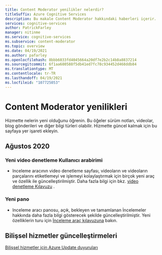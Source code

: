 ```yaml
---
title: Content Moderator yenilikler nelerdir?
titleSuffix: Azure Cognitive Services
description: Bu makale Content Moderator hakkındaki haberleri içerir.
services: cognitive-services
author: PatrickFarley
manager: nitinme
ms.service: cognitive-services
ms.subservice: content-moderator
ms.topic: overview
ms.date: 04/19/2021
ms.author: pafarley
ms.openlocfilehash: 8bbb6033fd4045664a20df7e2b2c14b8a8837214
ms.sourcegitcommit: 6f1aa680588f5db41ed7fc78c934452d468ddb84
ms.translationtype: MT
ms.contentlocale: tr-TR
ms.lasthandoff: 04/19/2021
ms.locfileid: "107725053"
---
```

# <a name="whats-new-in-content-moderator"></a>Content Moderator yenilikleri

Hizmette nelerin yeni olduğunu öğrenin. Bu öğeler sürüm notları, videolar, blog gönderileri ve diğer bilgi türleri olabilir. Hizmette güncel kalmak için bu sayfaya yer işareti ekleyin.

## <a name="august-2020"></a>Ağustos 2020

### <a name="new-video-moderation-ui"></a>Yeni video denetleme Kullanıcı arabirimi

* Inceleme aracının video denetleme sayfası, videoların ve videoların parçalarını etiketlemeyi ve işlemeyi kolaylaştırmak için birçok yeni araç ve özellik ile güncelleştirilmiştir. Daha fazla bilgi için bkz. [video denetleme Kılavuzu](./video-moderation-human-review.md) .

### <a name="new-dashboard"></a>Yeni pano

* Inceleme aracı panosu, açık, bekleyen ve tamamlanan İncelemeler hakkında daha fazla bilgi gösterecek şekilde güncelleştirilmiştir. Yeni özelliklerin turu için [İnceleme araç kılavuzuna](./Review-Tool-User-Guide/human-in-the-loop.md) bakın.

## <a name="cognitive-services-updates"></a>Bilişsel hizmetler güncelleştirmeleri

[Bilişsel hizmetler için Azure Update duyuruları](https://azure.microsoft.com/updates/?product=cognitive-services)
